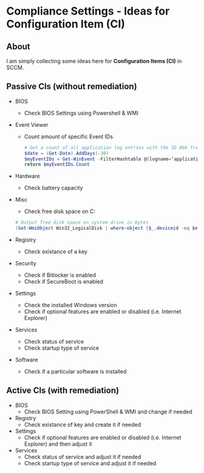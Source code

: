 # Compliance Settings - Ideas for Configuration Item (CI)
## About
I am simply collecting some ideas here for **Configuration Items (CI)** in SCCM. 


## Passive CIs (without remediation)
* BIOS
  * Check BIOS Settings using Powershell & WMI
* Event Viewer
  * Count amount of specific Event IDs 
    ```powershell
    # Get a count of all application log entries with the ID 866 from the last 30 days
    $date = (Get-Date).AddDays(-30)
    $myEventIDs = Get-WinEvent -FilterHashtable @{logname=’application’; id=866; StartTime = $date;} | measure
    return $myEventIDs.Count
    ```

* Hardware
  * Check battery capacity

* Misc
  * Check free disk space on C:
  ```powershell
  # Output free disk space on system drive in bytes
  (Get-WmiObject Win32_LogicalDisk | where-object {$_.deviceid -eq $env:systemdrive} | select freespace).freespace
  ```
  
* Registry
  * Check existance of a key
* Security
  * Check if Bitlocker is enabled
  * Check if SecureBoot is enabled
* Settings
  * Check the installed Windows version
  * Check if optional features are enabled or disabled (i.e. Internet Explorer)
* Services
  * Check status of service
  * Check startup type of service
* Software
  * Check if a particular software is installed

## Active CIs (with remediation)
* BIOS
  * Check BIOS Setting using PowerShell & WMI and change if needed
* Registry
  * Check existance of key and create it if needed
* Settings
  * Check if optional features are enabled or disabled (i.e. Internet Explorer) and then adjust it
* Services
  * Check status of service and adjust it if needed
  * Check startup type of service and adjust it if needed
